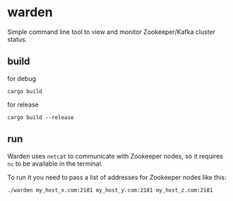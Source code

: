 # warden

Simple command line tool to view and monitor Zookeeper/Kafka cluster status.

## build

for debug
```
cargo build
```

for release
```
cargo build --release
```

## run

Warden uses `netcat` to communicate with Zookeeper nodes, so it requires `nc` to be available in the terminal.

To run it you need to pass a list of addresses for Zookeeper nodes like this:
```
./warden my_host_x.com:2181 my_host_y.com:2181 my_host_z.com:2181
```
